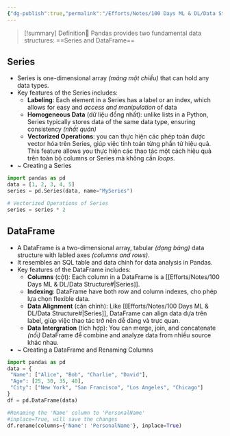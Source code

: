 ```yaml
---
{"dg-publish":true,"permalink":"/Efforts/Notes/100 Days ML & DL/Data Structure/","tags":["#on/python/pandas"],"noteIcon":""}
---
```


>[!summary] Definition🧩
>Pandas provides two fundamental data structures: ==Series and DataFrame==
## Series
- Series is one-dimensional array *(mảng một chiều)* that can hold any data types. 
- Key features of the Series includes:
	- **Labeling**: Each element in a Series has a label or an index, which allows for easy and *access and manipulation* of data
	- **Homogeneous Data** (dữ liệu đồng nhất): unlike lists in a Python, Series typically stores data of the same data type, ensuring consistency *(nhất quán)*
	- **Vectorized Operations**: you can thực hiện các phép toán được vector hóa trên Series, giúp việc tính toán từng phần tử hiệu quả. This feature allows you thực hiện các thao tác một cách hiệu quả trên toàn bộ columns or Series mà không cần *loops*.
- ~ Creating a Series
```python
import pandas as pd
data = [1, 2, 3, 4, 5]
series = pd.Series(data, name="MySeries")

# Vectorized Operations of Series
series = series * 2
```

## DataFrame
- A DataFrame is a two-dimensional array, tabular *(dạng bảng)* data structure with labled axes *(columns and rows)*.
- It resembles an SQL table and data chính for data analysis in Pandas.
- Key features of the DataFrame includes:
	- **Columns** (cột): Each column in a DataFrame is a [[Efforts/Notes/100 Days ML & DL/Data Structure#\|Series]].
	- **Indexing**: DataFrame have both row and column indexes, cho phép lựa chọn flexible data.
	- **Data Alignment** (căn chỉnh): Like [[Efforts/Notes/100 Days ML & DL/Data Structure#\|Series]], DataFrame can align data dựa trên label, giúp việc thao tác trở nên dễ dàng và trực quan.
	- **Data Intergration** (tích hợp): You can merge, join, and concatenate *(nối)* DataFrame để combine and analyze data from nhiều source khác nhau.
- ~ Creating a DataFrame and Renaming Columns
```python
import pandas as pd  
data = {  
 "Name": ["Alice", "Bob", "Charlie", "David"],  
 "Age": [25, 30, 35, 40],  
 "City": ["New York", "San Francisco", "Los Angeles", "Chicago"]  
}
df = pd.DataFrame(data)

#Renaming the 'Name' column to 'PersonalName'
#inplace=True, will save the changes
df.rename(columns={'Name': 'PersonalName'}, inplace=True)
```

